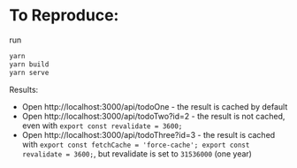 # To Reproduce:

run

```bash
yarn
yarn build
yarn serve
```

Results:

- Open http://localhost:3000/api/todoOne - the result is cached  by default
- Open http://localhost:3000/api/todoTwo?id=2 - the result is not cached, even with `export const revalidate = 3600;`
- Open http://localhost:3000/api/todoThree?id=3 - the result is cached with `export const fetchCache = 'force-cache'; export const revalidate = 3600;`, but revalidate is set to `31536000` (one year)